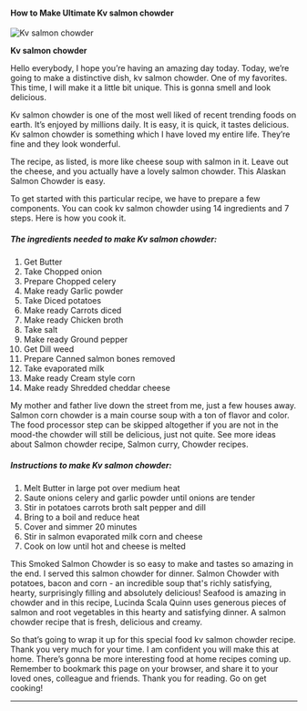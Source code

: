            

#### How to Make Ultimate Kv salmon chowder

![Kv salmon chowder](https://img-global.cpcdn.com/recipes/4545474796191744/751x532cq70/kv-salmon-chowder-recipe-main-photo.jpg)

**Kv salmon chowder**

Hello everybody, I hope you’re having an amazing day today. Today, we’re going to make a distinctive dish, kv salmon chowder. One of my favorites. This time, I will make it a little bit unique. This is gonna smell and look delicious.

Kv salmon chowder is one of the most well liked of recent trending foods on earth. It’s enjoyed by millions daily. It is easy, it is quick, it tastes delicious. Kv salmon chowder is something which I have loved my entire life. They’re fine and they look wonderful.

The recipe, as listed, is more like cheese soup with salmon in it. Leave out the cheese, and you actually have a lovely salmon chowder. This Alaskan Salmon Chowder is easy.

To get started with this particular recipe, we have to prepare a few components. You can cook kv salmon chowder using 14 ingredients and 7 steps. Here is how you cook it.

##### The ingredients needed to make Kv salmon chowder:

1.  Get Butter
2.  Take Chopped onion
3.  Prepare Chopped celery
4.  Make ready Garlic powder
5.  Take Diced potatoes
6.  Make ready Carrots diced
7.  Make ready Chicken broth
8.  Take salt
9.  Make ready Ground pepper
10.  Get Dill weed
11.  Prepare Canned salmon bones removed
12.  Take evaporated milk
13.  Make ready Cream style corn
14.  Make ready Shredded cheddar cheese

My mother and father live down the street from me, just a few houses away. Salmon corn chowder is a main course soup with a ton of flavor and color. The food processor step can be skipped altogether if you are not in the mood-the chowder will still be delicious, just not quite. See more ideas about Salmon chowder recipe, Salmon curry, Chowder recipes.

##### Instructions to make Kv salmon chowder:

1.  Melt Butter in large pot over medium heat
2.  Saute onions celery and garlic powder until onions are tender
3.  Stir in potatoes carrots broth salt pepper and dill
4.  Bring to a boil and reduce heat
5.  Cover and simmer 20 minutes
6.  Stir in salmon evaporated milk corn and cheese
7.  Cook on low until hot and cheese is melted

This Smoked Salmon Chowder is so easy to make and tastes so amazing in the end. I served this salmon chowder for dinner. Salmon Chowder with potatoes, bacon and corn - an incredible soup that's richly satisfying, hearty, surprisingly filling and absolutely delicious! Seafood is amazing in chowder and in this recipe, Lucinda Scala Quinn uses generous pieces of salmon and root vegetables in this hearty and satisfying dinner. A salmon chowder recipe that is fresh, delicious and creamy.

So that’s going to wrap it up for this special food kv salmon chowder recipe. Thank you very much for your time. I am confident you will make this at home. There’s gonna be more interesting food at home recipes coming up. Remember to bookmark this page on your browser, and share it to your loved ones, colleague and friends. Thank you for reading. Go on get cooking!

* * *